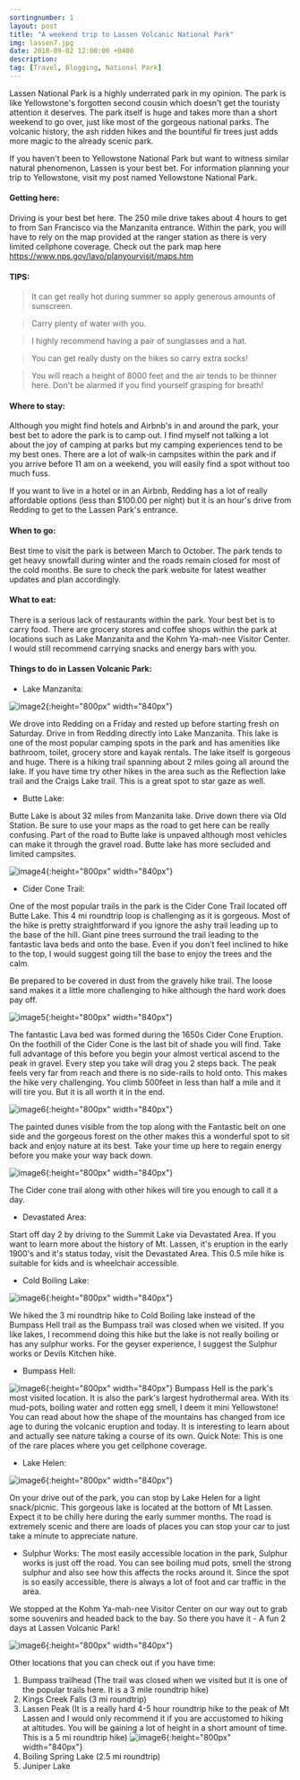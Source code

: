 ```yaml
---
sortingnumber: 1
layout: post
title: "A weekend trip to Lassen Volcanic National Park"
img: lassen7.jpg
date: 2018-09-02 12:00:00 +0400
description:
tag: [Travel, Blogging, National Park]
---
```


Lassen National Park is a highly underrated park in my opinion. The park is like Yellowstone's forgotten second cousin which doesn't get the touristy attention it deserves. The park itself is huge and takes more than a short weekend to go over, just like most of the gorgeous national parks. The volcanic history, the ash ridden hikes and the bountiful fir trees just adds more magic to the already scenic park.  

If you haven't been to Yellowstone National Park but want to witness similar natural phenomenon, Lassen is your best bet. For information planning your trip to Yellowstone, visit my post named Yellowstone National Park.

#### Getting here:

Driving is your best bet here. The 250 mile drive takes about 4 hours to get to from San Francisco via the Manzanita entrance. Within the park, you will have to rely on the map provided at the ranger station as there is very limited cellphone coverage. Check out the park map here https://www.nps.gov/lavo/planyourvisit/maps.htm

#### TIPS:

> It can get really hot during summer so apply generous amounts of sunscreen.

> Carry plenty of water with you.

> I highly recommend having a pair of sunglasses and a hat.

> You can get really dusty on the hikes so carry extra socks!

> You will reach a height of 8000 feet and the air tends to be thinner here. Don't be alarmed if you find yourself grasping for breath!

#### Where to stay:

Although you might find hotels and Airbnb's in and around the park, your best bet to adore the park is to camp out. I find myself not talking a lot about the joy of camping at parks but my camping experiences tend to be my best ones. There are a lot of walk-in campsites within the park and if you arrive before 11 am on a weekend, you will easily find a spot without too much fuss.

If you want to live in a hotel or in an Airbnb, Redding has a lot of really affordable options (less than $100.00 per night) but it is an hour's drive from Redding to get to the Lassen Park's entrance.

#### When to go:
Best time to visit the park is between March to October. The park tends to get heavy snowfall during winter and the roads remain closed for most of the cold months. Be sure to check the park website for latest weather updates and plan accordingly.

#### What to eat:
There is a serious lack of restaurants within the park. Your best bet is to carry food. There are grocery stores and coffee shops within the park at locations such as Lake Manzanita and the Kohm Ya-mah-nee Visitor Center. I would still recommend carrying snacks and energy bars with you.

#### Things to do in Lassen Volcanic Park:

- Lake Manzanita:

![image2]({{site.baseurl}}/assets/img/lassen4.jpg){:height="800px" width="840px"}

We drove into Redding on a Friday and rested up before starting fresh on Saturday. Drive in from Redding directly into Lake Manzanita. This lake is one of the most popular camping spots in the park and has amenities like bathroom, toilet, grocery store and kayak rentals. The lake itself is gorgeous and huge. There is a hiking trail spanning about 2 miles going all around the lake. If you have time try other hikes in the area such as the Reflection lake trail and the Craigs Lake trail. This is a great spot to star gaze as well.

- Butte Lake:

Butte Lake is about 32 miles from Manzanita lake. Drive down there via Old Station. Be sure to use your maps as the road to get here can be really confusing. Part of the road to Butte lake is unpaved although most vehicles can make it through the gravel road. Butte lake has more secluded and limited campsites.

![image4]({{site.baseurl}}/assets/img/lassen1.jpg){:height="800px" width="840px"}

- Cider Cone Trail:

One of the most popular trails in the park is the Cider Cone Trail located off Butte Lake. This 4 mi roundtrip loop is challenging as it is gorgeous. Most of the hike is pretty straightforward if you ignore the ashy trail leading up to the base of the hill. Giant pine trees surround the trail leading to the fantastic lava beds and onto the base. Even if you don't feel inclined to hike to the top, I would suggest going till the base to enjoy the trees and the calm.

Be prepared to be covered in dust from the gravely hike trail. The loose sand makes it a little more challenging to hike although the hard work does pay off.

![image5]({{site.baseurl}}/assets/img/lassen2.jpg){:height="800px" width="840px"}

The fantastic Lava bed was formed during the 1650s Cider Cone Eruption. On the foothill of the Cider Cone is the last bit of shade you will find. Take full advantage of this before you begin your almost vertical ascend to the peak in gravel. Every step you take will drag you 2 steps back. The peak feels very far from reach and there is no side-rails to hold onto. This makes the hike very challenging. You climb 500feet in less than half a mile and it will tire you. But it is all worth it in the end.

![image6]({{site.baseurl}}/assets/img/lassen3.jpg){:height="800px" width="840px"}

The painted dunes visible from the top along with the Fantastic belt on one side and the gorgeous forest on the other makes this a wonderful spot to sit back and enjoy nature at its best. Take your time up here to regain energy before you make your way back down.

![image6]({{site.baseurl}}/assets/img/lassen8.jpg){:height="800px" width="840px"}

The Cider cone trail along with other hikes will tire you enough to call it a day.

- Devastated Area:

Start off day 2 by driving to the Summit Lake via Devastated Area. If you want to learn more about the history of Mt. Lassen, it's eruption in the early 1900's and it's status today, visit the Devastated Area. This 0.5 mile hike is suitable for kids and is wheelchair accessible.

- Cold Boiling Lake:

![image6]({{site.baseurl}}/assets/img/lassen5.jpg){:height="800px" width="840px"}

We hiked the 3 mi roundtrip hike to Cold Boiling lake instead of the Bumpass Hell trail as the Bumpass trail was closed when we visited. If you like lakes, I recommend doing this hike but the lake is not really boiling or has any sulphur works. For the geyser experience, I suggest the Sulphur works or Devils Kitchen hike.

- Bumpass Hell:

![image6]({{site.baseurl}}/assets/img/lassen9.jpg){:height="800px" width="840px"}
Bumpass Hell is the park's most visited location. It is also the park's largest hydrothermal area. With its mud-pots, boiling water and rotten egg smell, I deem it mini Yellowstone! You can read about how the shape of the mountains has changed from ice age to during the volcanic eruption and today. It is interesting to learn about and actually see nature taking a course of its own. Quick Note: This is one of the rare places where you get cellphone coverage.

- Lake Helen:

![image6]({{site.baseurl}}/assets/img/lassen7.jpg){:height="800px" width="840px"}

On your drive out of the park, you can stop by Lake Helen for a light snack/picnic. This gorgeous lake is located at the bottom of Mt Lassen. Expect it to be chilly here during the early summer months. The road is extremely scenic and there are loads of places you can stop your car to just take a minute to appreciate nature.

- Sulphur Works:
The most easily accessible location in the park, Sulphur works is just off the road. You can see boiling mud pots, smell the strong sulphur and also see how this affects the rocks around it. Since the spot is so easily accessible, there is always a lot of foot and car traffic in the area.

We stopped at the Kohm Ya-mah-nee Visitor Center on our way out to grab some souvenirs and headed back to the bay. So there you have it - A fun 2 days at Lassen Volcanic Park!

![image6]({{site.baseurl}}/assets/img/lassen6.jpg){:height="800px" width="840px"}

Other locations that you can check out if you have time:
1. Bumpass trailhead (The trail was closed when we visited but it is one of the popular trails here. It is a 3 mile roundtrip hike)
2. Kings Creek Falls (3 mi roundtrip)
3. Lassen Peak (It is a really hard 4-5 hour roundtrip hike to the peak of Mt Lassen and I would only recommend it if you are accustomed to hiking at altitudes. You will be gaining a lot of height in a short amount of time. This is a 5 mi roundtrip hike)
![image6]({{site.baseurl}}/assets/img/lassen10.jpg){:height="800px" width="840px"}
4. Boiling Spring Lake (2.5 mi roundtrip)
5. Juniper Lake
